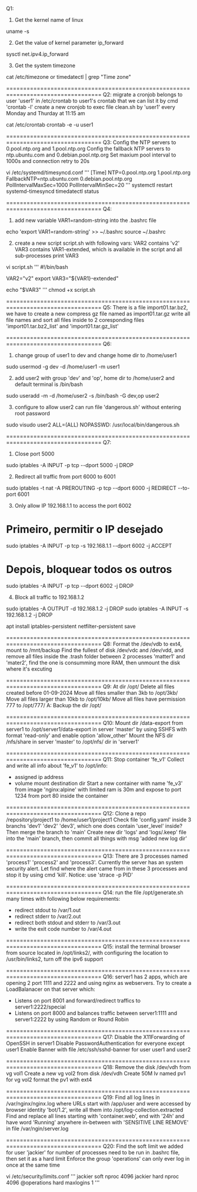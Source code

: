 Q1:
1. Get the kernel name of linux

uname -s

2. Get the value of kernel parameter ip_forward

sysctl net.ipv4.ip_forward

3. Get the system timezone

cat /etc/timezone
or
timedatectl | grep "Time zone"

==================================================================================
Q2:
migrate a cronjob belongs to user 'user1' in /etc/crontab to user1's crontab that we can list it by cmd 'crontab -l'
create a new cronjob to exec file clean.sh by 'user1' every Monday and Thurday at 11:15 am

cat /etc/crontab
crontab -e -u user1

==================================================================================
Q3:
Config the NTP servers to 0.pool.ntp.org and 1.pool.ntp.org
Config the fallback NTP servers to ntp.ubuntu.com and 0.debian.pool.ntp.org
Set maxium pool interval to 1000s and connection retry to 20s

vi /etc/systemd/timesyncd.conf
'''
[Time]
NTP=0.pool.ntp.org 1.pool.ntp.org
FallbackNTP=ntp.ubuntu.com 0.debian.pool.ntp.org
PollIntervalMaxSec=1000
PollIntervalMinSec=20
'''
systemctl restart systemd-timesyncd
timedatectl status

==================================================================================
Q4:
1. add new variable VAR1=random-string into the .bashrc file

echo 'export VAR1=random-string' >> ~/.bashrc
source ~/.bashrc

2. create a new script script.sh with following vars:
VAR2 contains 'v2'
VAR3 contains VAR1-extended, which is available in the script and all sub-processes
print VAR3

vi script.sh
'''
#!/bin/bash

VAR2="v2"
export VAR3="${VAR1}-extended"

echo "$VAR3"
'''
chmod +x script.sh

==================================================================================
Q5:
There is a file import01.tar.bz2, we have to create a new compress gz file named as import01.tar.gz
write all file names and sort all files inside to 2 coresponding files 'import01.tar.bz2_list' and 'import01.tar.gz_list'


==================================================================================
Q6:
1. change group of user1 to dev and change home dir to /home/user1

sudo usermod -g dev -d /home/user1 -m user1

2. add user2 with group 'dev' and 'op', home dir to /home/user2 and default terminal is /bin/bash

sudo useradd -m -d /home/user2 -s /bin/bash -G dev,op user2

3. configure to allow user2 can run file 'dangerous.sh' without entering root password

sudo visudo
user2 ALL=(ALL) NOPASSWD: /usr/local/bin/dangerous.sh

==================================================================================
Q7:
1. Close port 5000

sudo iptables -A INPUT -p tcp --dport 5000 -j DROP

2. Redirect all traffic from port 6000 to 6001

sudo iptables -t nat -A PREROUTING -p tcp --dport 6000 -j REDIRECT --to-port 6001

3. Only allow IP 192.168.1.1 to access the port 6002

# Primeiro, permitir o IP desejado
sudo iptables -A INPUT -p tcp -s 192.168.1.1 --dport 6002 -j ACCEPT
# Depois, bloquear todos os outros
sudo iptables -A INPUT -p tcp --dport 6002 -j DROP

4. Block all traffic to 192.168.1.2

sudo iptables -A OUTPUT -d 192.168.1.2 -j DROP
sudo iptables -A INPUT -s 192.168.1.2 -j DROP

apt install iptables-persistent
netfilter-persistent save

==================================================================================
Q8:
Format the /dev/vdb to ext4, mount to /mnt/backup
Find the fullest of disk /dev/vdc and /dev/vdd, and remove all files inside the .trash folder
between 2 processes 'matter1' and 'mater2', find the one is consumming more RAM, then unmount the disk where it's excuting

==================================================================================
Q9:
At dir /opt/
Delete all files created before 01-09-2024
Move all files smaller than 3kb to /opt/3kb/
Move all files larger than 10kb to /opt/10kb/
Move all files have permission 777 to /opt/777/
A:
Backup the dir /opt/

==================================================================================
Q10:
Mount dir /data-export from server1 to /opt/server1/data-export in server 'master' by using SSHFS with format 'read-only' and enable option 'allow_other'
Mount the NFS dir /nfs/share in server 'master' to /opt/nfs/ dir in 'server1'


==================================================================================
Q11:
Stop container 'fe_v1'
Collect and write all info about 'fe_v1' to /opt/info:
- assigned ip address
- volume mount destination dir
Start a new container with name 'fe_v3' from image 'nginx:alpine' with limited ram is 30m and expose to port 1234 from port 80 inside the container

==================================================================================
Q12:
Clone a repo /repository/project1 to /home/user1/project1
Check file 'config.yaml' inside 3 branchs 'dev1' 'dev2' 'dev3', which one does contain 'user_level' inside? Then merge the branch to 'main'
Create new dir 'logs' and 'logs/.keep' file into the 'main' branch, then commit all things with msg 'added new log dir'

==================================================================================
Q13:
There are 3 processes named 'process1' 'process2' and 'process3'. Currently the server has an system security alert. Let find where the alert came from in these 3 processes and stop it by using cmd 'kill'. 
Notice: use 'strace -p PID' 

==================================================================================
Q14:
run the file /opt/generate.sh many times with following below requirements:
- redirect stdout to /var/1.out
- redirect stderr to /var/2.out
- redirect both stdout and stderr to /var/3.out
- write the exit code number to /var/4.out

==================================================================================
Q15:
install the terminal browser from source located in /opt/links2/, with configuring the location to /usr/bin/links2, turn off the ipv6 support

==================================================================================
Q16:
server1 has 2 apps, which are opening 2 port 1111 and 2222 and using nginx as webservers.
Try to create a LoadBalanacer on that server which:
- Listens on port 8001 and forward/redirect traffics to server1:2222/special
- Listens on port 8000 and balances traffic between server1:1111 and server1:2222 by using Random or Round Robin

==================================================================================
Q17:
Disable the X11Forwarding of OpenSSH in server1
Disable PasswordAuthentication for everyone except user1
Enable Banner with file /etc/ssh/sshd-banner for user user1 and user2

==================================================================================
Q18:
Remove the disk /dev/vdh from vg vol1
Create a new vg vol2 from disk /dev/vdh
Create 50M lv named pv1 for vg vol2
format the pv1 with ext4

==================================================================================
Q19:
Find all log lines in /var/nginx/nginx.log where URLs start with /app/user and were accessed by browser identity 'bot/1.2', write all them into /opt/log-collection.extracted
Find and replace all lines starting with 'container.web', end with '24h' and have word 'Running' anywhere in-between with 'SENSITIVE LINE REMOVE' in file /var/ngin/server.log

==================================================================================
Q20:
Find the soft limit we added for user 'jackier' for number of processes need to be run in .bashrc file, then set it as a hard limit 
Enforce the group 'operations' can only ever log in once at the same time

vi /etc/security/limits.conf
'''
jackier   soft    nproc   4096
jackier   hard    nproc   4096
@operations   hard   maxlogins   1
'''
